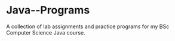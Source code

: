 # Java--Programs
A collection of lab assignments and practice programs for my BSc Computer Science Java course.
